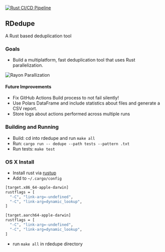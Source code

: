 [![Rust CI/CD Pipeline](https://github.com/noahgift/rdedupe/actions/workflows/rust-hello.yml/badge.svg)](https://github.com/noahgift/rdedupe/actions/workflows/rust-hello.yml)

## RDedupe

A Rust based deduplication tool

### Goals

* Build a multiplatform, fast deduplication tool that uses Rust parallelization.

![Rayon Parallization](https://user-images.githubusercontent.com/58792/209480753-d2452e39-f72b-43c2-8000-b2d9f18d8a33.png)


#### Future Improvements

* Fix GitHub Actions Build process to not fail silently!
* Use Polars DataFrame and include statistics about files and generate a CSV report.
* Store logs about actions performed across multiple runs

### Building and Running

* Build:  cd into rdedupe and run `make all`
* Run:  `cargo run -- dedupe --path tests --pattern .txt`
* Run tests:  `make test`

### OS X Install

* Install rust via [rustup](https://rustup.rs/)
* Add to `~/.cargo/config`

```bash
[target.x86_64-apple-darwin]
rustflags = [
  "-C", "link-arg=-undefined",
  "-C", "link-arg=dynamic_lookup",
]

[target.aarch64-apple-darwin]
rustflags = [
  "-C", "link-arg=-undefined",
  "-C", "link-arg=dynamic_lookup",
]
```
* run `make all` in rdedupe directory
